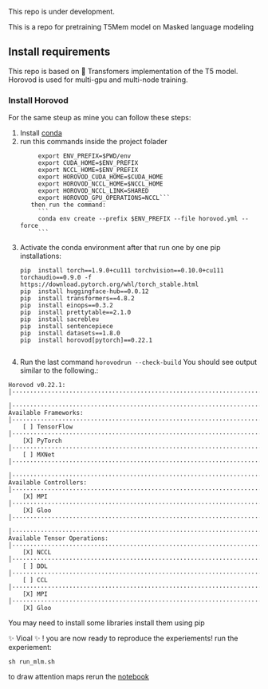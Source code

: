 This repo is under development.

This is a repo for pretraining T5Mem model on Masked language modeling
## Install requirements
This repo is based on 🤗 Transfomers implementation of the T5 model.
Horovod is used for multi-gpu and multi-node training.


###  Install Horovod
For the same steup as mine you can follow these steps:
1. Install [conda](https://docs.anaconda.com/anaconda/install/index.html)
2. run this commands inside the project folader  
   ```# set relevant build variables for horovod
        export ENV_PREFIX=$PWD/env
        export CUDA_HOME=$ENV_PREFIX
        export NCCL_HOME=$ENV_PREFIX
        export HOROVOD_CUDA_HOME=$CUDA_HOME
        export HOROVOD_NCCL_HOME=$NCCL_HOME
        export HOROVOD_NCCL_LINK=SHARED
        export HOROVOD_GPU_OPERATIONS=NCCL```        
      then run the command:        
        ```
        conda env create --prefix $ENV_PREFIX --file horovod.yml --force
        ```
3. Activate the conda environment after that run one by one pip installations:
   ```
   pip  install torch==1.9.0+cu111 torchvision==0.10.0+cu111 torchaudio==0.9.0 -f https://download.pytorch.org/whl/torch_stable.html
   pip  install huggingface-hub==0.0.12
   pip  install transformers==4.8.2
   pip  install einops==0.3.2
   pip  install prettytable==2.1.0
   pip  install sacrebleu
   pip  install sentencepiece
   pip  install datasets==1.8.0
   pip  install horovod[pytorch]==0.22.1
  
   ```
4. Run the last command 
        ```
        horovodrun --check-build
        ```
You should see output similar to the following.:
```
Horovod v0.22.1:                                                                                                                                                                                           │·······································································
                                                                                                                                                                                                           │·······································································
Available Frameworks:                                                                                                                                                                                      │·······································································
    [ ] TensorFlow                                                                                                                                                                                         │·······································································
    [X] PyTorch                                                                                                                                                                                            │·······································································
    [ ] MXNet                                                                                                                                                                                              │·······································································
                                                                                                                                                                                                           │·······································································
Available Controllers:                                                                                                                                                                                     │·······································································
    [X] MPI                                                                                                                                                                                                │·······································································
    [X] Gloo                                                                                                                                                                                               │·······································································
                                                                                                                                                                                                           │·······································································
Available Tensor Operations:                                                                                                                                                                               │·······································································
    [X] NCCL                                                                                                                                                                                               │·······································································
    [ ] DDL                                                                                                                                                                                                │·······································································
    [ ] CCL                                                                                                                                                                                                │·······································································
    [X] MPI                                                                                                                                                                                                │·······································································
    [X] Gloo
```
You may need to install some libraries install them using pip
       
   ✨ Vioal ✨ ! you are now ready to reproduce the experiements!
run the experiement:
```
sh run_mlm.sh
```
 to draw attention maps rerun the [notebook](https://github.com/Arij-Aladel/T5-Tasks/blob/main/T5-heatmap_MLM_test_128.ipynb)
